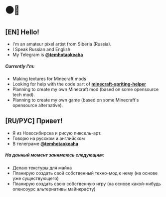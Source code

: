 # ⚫🌊

## [EN] Hello! 
- I'm an amateur pixel artist from Siberia (Russia). 
- I Speak Russian and English
- My Telegram is [**@temhotaokeaha**](tg://resolve?domain=temhotaokeaha) <br>
##### Currently I'm:
- Making textures for Minecraft mods
- Looking for help with the code part of [**minecraft-spriting-helper**](https://github.com/temhotaokeaha/minecraft-spriting-helper)
- Planning to create my own Minecraft mod (based on some opensource tech mod). 
- Planning to create my own game (based on some Minecraft's opensource alternative). 

<!---
_If you're interested in more details, you can read more [**here**_](http://github.com/temhotaokeaha/temhotaokeaha/README_EXTENDED_EN.md). 
-->

## [RU/РУС] Привет! 
- Я из Новосибирска и рисую пиксель-арт. 
- Говорю на русском и английском
- В телеграме [**@temhotaokeaha**](tg://resolve?domain=temhotaokeaha) <br>
##### На данный момент занимаюсь следующим:
- Делаю текстуры для майна
- Планирую создать свой собственный техно-мод к нему (на основе уже существующего)
- Планирую создать свою собственную игру (на основе какой-нибудь опенсоурс альтернативы майнкрафту)

<!---
_Если вас интересует более подробная информация, загляните [**сюда**_](http://github.com/temhotaokeaha/temhotaokeaha/README_EXTENDED_RU.md). 
-->

